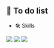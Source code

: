 ## 📝 To do list

- 🛠 Skills

 ![](https://img.shields.io/badge/-React-%2361DAFB?style=flat&logo=react&logoColor=black) ![](https://img.shields.io/badge/-Javascript-%23F7DF1E?style=flat&logo=javascript&logoColor=white)  ![](https://img.shields.io/badge/-styled--components-%23DB7093?style=flat&logo=styled-components&logoColor=white)